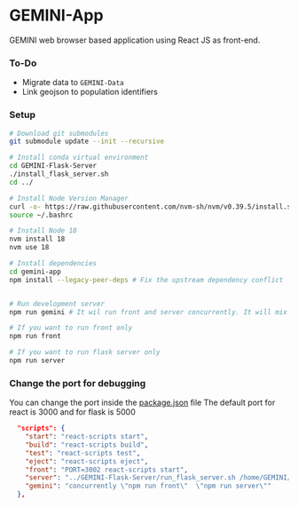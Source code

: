 # GEMINI-App
GEMINI web browser based application using React JS as front-end.

### To-Do
- Migrate data to `GEMINI-Data`
- Link geojson to population identifiers



### Setup
```bash
# Download git submodules
git submodule update --init --recursive

# Install conda virtual environment
cd GEMINI-Flask-Server
./install_flask_server.sh
cd ../

# Install Node Version Manager
curl -o- https://raw.githubusercontent.com/nvm-sh/nvm/v0.39.5/install.sh | bash
source ~/.bashrc

# Install Node 18
nvm install 18
nvm use 18

# Install dependencies
cd gemini-app
npm install --legacy-peer-deps # Fix the upstream dependency conflict


# Run development server
npm run gemini # It wil run front and server concurrently. It will mix the logs

# If you want to run front only 
npm run front

# If you want to run flask server only
npm run server
```

### Change the port for debugging
You can change the port inside the [package.json](gemini-app/package.json) file
The default port for react is 3000 and for flask is 5000
```json
  "scripts": {
    "start": "react-scripts start",
    "build": "react-scripts build",
    "test": "react-scripts test",
    "eject": "react-scripts eject",
    "front": "PORT=3002 react-scripts start",
    "server": "../GEMINI-Flask-Server/run_flask_server.sh /home/GEMINI/GEMINI-Data 5002",
    "gemini": "concurrently \"npm run front\"  \"npm run server\""
  },
```